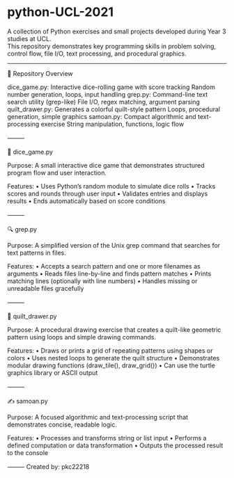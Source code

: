 # python-UCL-2021

A collection of Python exercises and small projects developed during Year 3 studies at UCL.  
This repository demonstrates key programming skills in problem solving, control flow, file I/O, text processing, and procedural graphics.  

---

📂 Repository Overview

dice_game.py: Interactive dice-rolling game with score tracking	Random number generation, loops, input handling
grep.py: Command-line text search utility (grep-like)	File I/O, regex matching, argument parsing
quilt_drawer.py: Generates a colorful quilt-style pattern	Loops, procedural generation, simple graphics
samoan.py: Compact algorithmic and text-processing exercise	String manipulation, functions, logic flow

⸻

🎲 dice_game.py

Purpose:
A small interactive dice game that demonstrates structured program flow and user interaction.

Features:
	•	Uses Python’s random module to simulate dice rolls
	•	Tracks scores and rounds through user input
	•	Validates entries and displays results
	•	Ends automatically based on score conditions
  
⸻

🔍 grep.py

Purpose:
A simplified version of the Unix grep command that searches for text patterns in files.

Features:
	•	Accepts a search pattern and one or more filenames as arguments
	•	Reads files line-by-line and finds pattern matches
	•	Prints matching lines (optionally with line numbers)
	•	Handles missing or unreadable files gracefully

⸻

🧵 quilt_drawer.py

Purpose:
A procedural drawing exercise that creates a quilt-like geometric pattern using loops and simple drawing commands.

Features:
	•	Draws or prints a grid of repeating patterns using shapes or colors
	•	Uses nested loops to generate the quilt structure
	•	Demonstrates modular drawing functions (draw_tile(), draw_grid())
	•	Can use the turtle graphics library or ASCII output

⸻

✍️ samoan.py

Purpose:
A focused algorithmic and text-processing script that demonstrates concise, readable logic.

Features:
	•	Processes and transforms string or list input
	•	Performs a defined computation or data transformation
	•	Outputs the processed result to the console

⸻
Created by: pkc22218
